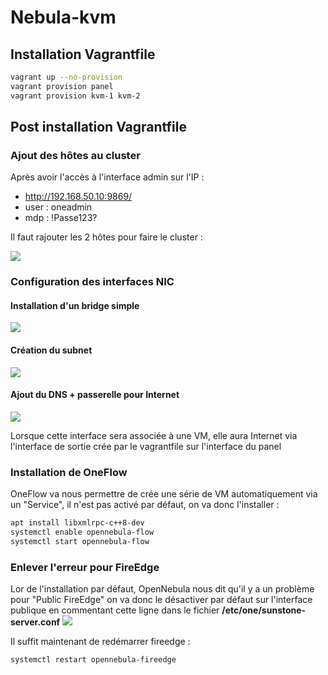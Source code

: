 # Nebula-kvm

## Installation Vagrantfile

```bash
vagrant up --no-provision
vagrant provision panel
vagrant provision kvm-1 kvm-2
```

## Post installation Vagrantfile

### Ajout des hôtes au cluster
Après avoir l'accès à l'interface admin sur l'IP :
- http://192.168.50.10:9869/
- user : oneadmin
- mdp : !Passe123?

Il faut rajouter les 2 hôtes pour faire le cluster :

![](https://i.imgur.com/dI0M0CN.png)

### Configuration des interfaces NIC

#### Installation d'un bridge simple
![](https://i.imgur.com/b1JkoyD.png)
#### Création du subnet
![](https://i.imgur.com/Gl9Safz.png)
#### Ajout du DNS + passerelle pour Internet
![](https://i.imgur.com/rjXXHaS.png)

Lorsque cette interface sera associée à une VM, elle aura Internet via l'interface de sortie crée par le vagrantfile sur l'interface du panel

### Installation de OneFlow 

OneFlow va nous permettre de crée une série de VM automatiquement via un "Service", il n'est pas activé par défaut, on va donc l'installer : 

```bash
apt install libxmlrpc-c++8-dev
systemctl enable opennebula-flow
systemctl start opennebula-flow
```


### Enlever l'erreur pour FireEdge
Lor de l'installation par défaut, OpenNebula nous dit qu'il y a un problème pour "Public FireEdge" on va donc le désactiver par défaut sur l'interface publique en commentant cette ligne dans le fichier **/etc/one/sunstone-server.conf**
![](https://i.imgur.com/ZKGttYm.png)

Il suffit maintenant de redémarrer fireedge : 
```bash
systemctl restart opennebula-fireedge
```